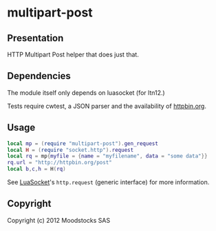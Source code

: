 # multipart-post

## Presentation

HTTP Multipart Post helper that does just that.

## Dependencies

The module itself only depends on luasocket (for ltn12.)

Tests require cwtest, a JSON parser and the availability
of [httpbin.org](http://httpbin.org).

## Usage

```lua
local mp = (require "multipart-post").gen_request
local H = (require "socket.http").request
local rq = mp{myfile = {name = "myfilename", data = "some data"}}
rq.url = "http://httpbin.org/post"
local b,c,h = H(rq)
```

See [LuaSocket](http://w3.impa.br/~diego/software/luasocket/http.html)'s
`http.request` (generic interface) for more information.

## Copyright

Copyright (c) 2012 Moodstocks SAS
